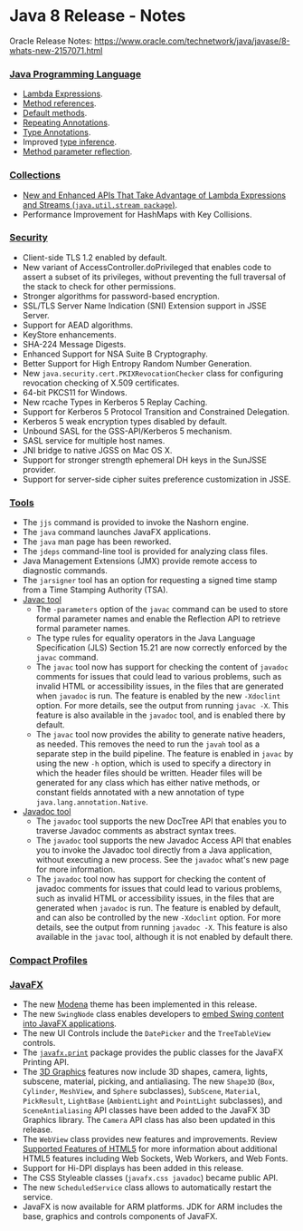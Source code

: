 # Java 8 Release - Notes

Oracle Release Notes: https://www.oracle.com/technetwork/java/javase/8-whats-new-2157071.html

### [Java Programming Language](https://docs.oracle.com/javase/8/docs/technotes/guides/language/enhancements.html#javase8)

* [Lambda Expressions](https://docs.oracle.com/javase/tutorial/java/javaOO/lambdaexpressions.html).
* [Method references](https://docs.oracle.com/javase/tutorial/java/javaOO/methodreferences.html).
* [Default methods](https://docs.oracle.com/javase/tutorial/java/IandI/defaultmethods.html).
* [Repeating Annotations](https://docs.oracle.com/javase/tutorial/java/annotations/repeating.html).
* [Type Annotations](https://docs.oracle.com/javase/tutorial/java/annotations/type_annotations.html).
* Improved [type inference](https://docs.oracle.com/javase/tutorial/java/generics/genTypeInference.html).
* [Method parameter reflection](https://docs.oracle.com/javase/tutorial/reflect/member/methodparameterreflection.html).

### [Collections](https://docs.oracle.com/javase/8/docs/technotes/guides/collections/changes8.html)

* [New and Enhanced APIs That Take Advantage of Lambda Expressions and Streams (`java.util.stream package`)](https://docs.oracle.com/javase/8/docs/technotes/guides/language/lambda_api_jdk8.html).
* Performance Improvement for HashMaps with Key Collisions.

### [Security](https://docs.oracle.com/javase/8/docs/technotes/guides/security/enhancements-8.html)

* Client-side TLS 1.2 enabled by default.
* New variant of AccessController.doPrivileged that enables code to assert a subset of its privileges, without preventing the full traversal of the stack to check for other permissions.
* Stronger algorithms for password-based encryption.
* SSL/TLS Server Name Indication (SNI) Extension support in JSSE Server.
* Support for AEAD algorithms.
* KeyStore enhancements.
* SHA-224 Message Digests.
* Enhanced Support for NSA Suite B Cryptography.
* Better Support for High Entropy Random Number Generation.
* New `java.security.cert.PKIXRevocationChecker` class for configuring revocation checking of X.509 certificates.
* 64-bit PKCS11 for Windows.
* New rcache Types in Kerberos 5 Replay Caching.
* Support for Kerberos 5 Protocol Transition and Constrained Delegation.
* Kerberos 5 weak encryption types disabled by default.
* Unbound SASL for the GSS-API/Kerberos 5 mechanism.
* SASL service for multiple host names.
* JNI bridge to native JGSS on Mac OS X.
* Support for stronger strength ephemeral DH keys in the SunJSSE provider.
* Support for server-side cipher suites preference customization in JSSE.

### [Tools](https://docs.oracle.com/javase/8/docs/technotes/tools/enhancements-8.html)

* The `jjs` command is provided to invoke the Nashorn engine.
* The `java` command launches JavaFX applications.
* The `java` man page has been reworked.
* The `jdeps` command-line tool is provided for analyzing class files.
* Java Management Extensions (JMX) provide remote access to diagnostic commands.
* The `jarsigner` tool has an option for requesting a signed time stamp from a Time Stamping Authority (TSA).
* [Javac tool](https://docs.oracle.com/javase/8/docs/technotes/guides/javac/index.html)
  - The `-parameters` option of the `javac` command can be used to store formal parameter names and enable the Reflection API to retrieve formal parameter names.
  - The type rules for equality operators in the Java Language Specification (JLS) Section 15.21 are now correctly enforced by the `javac` command.
  - The `javac` tool now has support for checking the content of `javadoc` comments for issues that could lead to various problems, such as invalid HTML or accessibility issues, in the files that are generated when `javadoc` is run. The feature is enabled by the new `-Xdoclint` option. For more details, see the output from running `javac -X`. This feature is also available in the `javadoc` tool, and is enabled there by default.
  - The `javac` tool now provides the ability to generate native headers, as needed. This removes the need to run the `javah` tool as a separate step in the build pipeline. The feature is enabled in `javac` by using the new `-h` option, which is used to specify a directory in which the header files should be written. Header files will be generated for any class which has either native methods, or constant fields annotated with a new annotation of type `java.lang.annotation.Native`.
* [Javadoc tool](https://docs.oracle.com/javase/8/docs/technotes/guides/javadoc/whatsnew-8.html)
  - The `javadoc` tool supports the new DocTree API that enables you to traverse Javadoc comments as abstract syntax trees.
  - The `javadoc` tool supports the new Javadoc Access API that enables you to invoke the Javadoc tool directly from a Java application, without executing a new process. See the `javadoc` what's new page for more information.
  - The `javadoc` tool now has support for checking the content of javadoc comments for issues that could lead to various problems, such as invalid HTML or accessibility issues, in the files that are generated when `javadoc` is run. The feature is enabled by default, and can also be controlled by the new `-Xdoclint` option. For more details, see the output from running `javadoc -X`. This feature is also available in the `javac` tool, although it is not enabled by default there.

### [Compact Profiles](https://docs.oracle.com/javase/8/docs/technotes/guides/compactprofiles/)

### [JavaFX](https://docs.oracle.com/javase/8/javase-clienttechnologies.htm)

* The new [Modena](http://fxexperience.com/2013/03/modena-theme-update/) theme has been implemented in this release.
* The new `SwingNode` class enables developers to [embed Swing content into JavaFX applications](https://docs.oracle.com/javase/8/javafx/interoperability-tutorial/embed-swing.htm).
* The new UI Controls include the `DatePicker` and the `TreeTableView` controls.
* The [`javafx.print`](https://docs.oracle.com/javase/8/javafx/api/javafx/print/package-summary.html) package provides the public classes for the JavaFX Printing API.
* The [3D Graphics](https://docs.oracle.com/javase/8/javafx/graphics-tutorial/javafx-3d-graphics.htm) features now include 3D shapes, camera, lights, subscene, material, picking, and antialiasing. The new `Shape3D` (`Box`, `Cylinder`, `MeshView`, and `Sphere` subclasses), `SubScene`, `Material`, `PickResult`, `LightBase` (`AmbientLight` and `PointLight` subclasses), and `SceneAntialiasing` API classes have been added to the JavaFX 3D Graphics library. The `Camera` API class has also been updated in this release.
* The `WebView` class provides new features and improvements. Review [Supported Features of HTML5](https://docs.oracle.com/javase/8/javafx/embedded-browser-tutorial/index.html) for more information about additional HTML5 features including Web Sockets, Web Workers, and Web Fonts.
* Support for Hi-DPI displays has been added in this release.
* The CSS Styleable classes (`javafx.css javadoc`) became public API.
* The new `ScheduledService` class allows to automatically restart the service.
* JavaFX is now available for ARM platforms. JDK for ARM includes the base, graphics and controls components of JavaFX.
